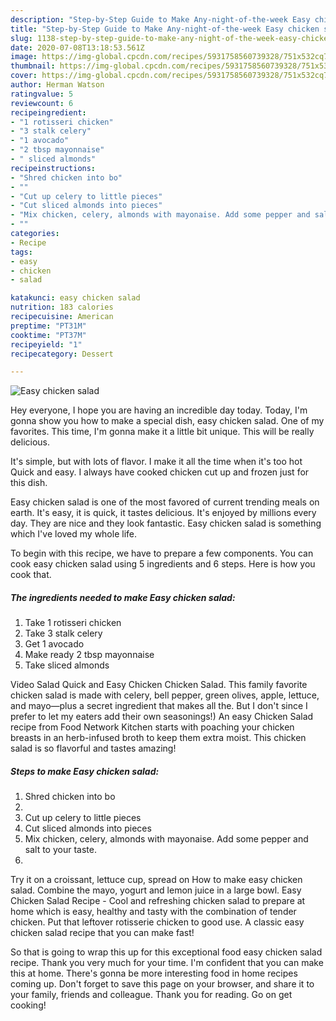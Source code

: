 ```yaml
---
description: "Step-by-Step Guide to Make Any-night-of-the-week Easy chicken salad"
title: "Step-by-Step Guide to Make Any-night-of-the-week Easy chicken salad"
slug: 1138-step-by-step-guide-to-make-any-night-of-the-week-easy-chicken-salad
date: 2020-07-08T13:18:53.561Z
image: https://img-global.cpcdn.com/recipes/5931758560739328/751x532cq70/easy-chicken-salad-recipe-main-photo.jpg
thumbnail: https://img-global.cpcdn.com/recipes/5931758560739328/751x532cq70/easy-chicken-salad-recipe-main-photo.jpg
cover: https://img-global.cpcdn.com/recipes/5931758560739328/751x532cq70/easy-chicken-salad-recipe-main-photo.jpg
author: Herman Watson
ratingvalue: 5
reviewcount: 6
recipeingredient:
- "1 rotisseri chicken"
- "3 stalk celery"
- "1 avocado"
- "2 tbsp mayonnaise"
- " sliced almonds"
recipeinstructions:
- "Shred chicken into bo"
- ""
- "Cut up celery to little pieces"
- "Cut sliced almonds into pieces"
- "Mix chicken, celery, almonds with mayonaise. Add some pepper and salt to your taste."
- ""
categories:
- Recipe
tags:
- easy
- chicken
- salad

katakunci: easy chicken salad 
nutrition: 183 calories
recipecuisine: American
preptime: "PT31M"
cooktime: "PT37M"
recipeyield: "1"
recipecategory: Dessert

---
```



![Easy chicken salad](https://img-global.cpcdn.com/recipes/5931758560739328/751x532cq70/easy-chicken-salad-recipe-main-photo.jpg)

Hey everyone, I hope you are having an incredible day today. Today, I'm gonna show you how to make a special dish, easy chicken salad. One of my favorites. This time, I'm gonna make it a little bit unique. This will be really delicious.

It&#39;s simple, but with lots of flavor. I make it all the time when it&#39;s too hot Quick and easy. I always have cooked chicken cut up and frozen just for this dish.

Easy chicken salad is one of the most favored of current trending meals on earth. It's easy, it is quick, it tastes delicious. It's enjoyed by millions every day. They are nice and they look fantastic. Easy chicken salad is something which I've loved my whole life.


To begin with this recipe, we have to prepare a few components. You can cook easy chicken salad using 5 ingredients and 6 steps. Here is how you cook that.

<!--inarticleads1-->

##### The ingredients needed to make Easy chicken salad:

1. Take 1 rotisseri chicken
1. Take 3 stalk celery
1. Get 1 avocado
1. Make ready 2 tbsp mayonnaise
1. Take  sliced almonds


Video Salad Quick and Easy Chicken Chicken Salad. This family favorite chicken salad is made with celery, bell pepper, green olives, apple, lettuce, and mayo—plus a secret ingredient that makes all the. But I don&#39;t since I prefer to let my eaters add their own seasonings!) An easy Chicken Salad recipe from Food Network Kitchen starts with poaching your chicken breasts in an herb-infused broth to keep them extra moist. This chicken salad is so flavorful and tastes amazing! 

<!--inarticleads2-->

##### Steps to make Easy chicken salad:

1. Shred chicken into bo
1. 
1. Cut up celery to little pieces
1. Cut sliced almonds into pieces
1. Mix chicken, celery, almonds with mayonaise. Add some pepper and salt to your taste.
1. 


Try it on a croissant, lettuce cup, spread on How to make easy chicken salad. Combine the mayo, yogurt and lemon juice in a large bowl. Easy Chicken Salad Recipe - Cool and refreshing chicken salad to prepare at home which is easy, healthy and tasty with the combination of tender chicken. Put that leftover rotisserie chicken to good use. A classic easy chicken salad recipe that you can make fast! 

So that is going to wrap this up for this exceptional food easy chicken salad recipe. Thank you very much for your time. I'm confident that you can make this at home. There's gonna be more interesting food in home recipes coming up. Don't forget to save this page on your browser, and share it to your family, friends and colleague. Thank you for reading. Go on get cooking!
